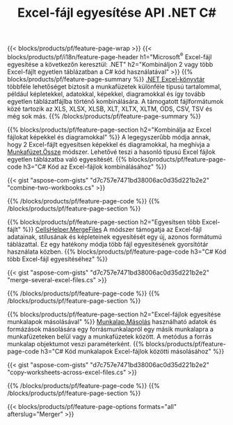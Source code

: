 ﻿---
title: Excel-fájl egyesítése API .NET C#
url: /hu/net/merger/
description: Összefűzhet Excel és OpenOffice táblázatfájlokat néhány sornyi C# kóddal.
---
{{< blocks/products/pf/feature-page-wrap >}}
{{< blocks/products/pf/i18n/feature-page-header h1="Microsoft<sup>&reg;</sup> Excel-fájl egyesítése a következőn keresztül: .NET" h2="Kombináljon 2 vagy több Excel-fájlt egyetlen táblázatban a C# kód használatával" >}}
{{% blocks/products/pf/feature-page-summary %}}
[.NET Excel-könyvtár](/cells/net/) többféle lehetőséget biztosít a munkafüzetek különféle típusú tartalommal, például képletekkel, adatokkal, képekkel, diagramokkal és így tovább egyetlen táblázatfájlba történő kombinálására. A támogatott fájlformátumok közé tartozik az XLS, XLSX, XLSB, XLT, XLTX, XLTM, ODS, CSV, TSV és még sok más.
{{% /blocks/products/pf/feature-page-summary %}}

{{% blocks/products/pf/feature-page-section h2="Kombinálja az Excel fájlokat képekkel és diagramokkal" %}}
A legegyszerűbb módja annak, hogy 2 Excel-fájlt egyesítsen képekkel és diagramokkal, ha meghívja a [Munkafüzet.Össze](https://reference.aspose.com/cells/net/aspose.cells/workbook/methods/combine) módszer. Lehetővé teszi a hasonló típusú Excel fájlok egyetlen táblázatba való egyesítését.
{{% blocks/products/pf/feature-page-code h3="C# Kód az Excel-fájlok kombinálásához" %}}

{{< gist "aspose-com-gists" "d7c757e7471bd38006ac0d35d221b2e2" "combine-two-workbooks.cs" >}}

{{% /blocks/products/pf/feature-page-code %}}
{{% /blocks/products/pf/feature-page-section %}}

{{% blocks/products/pf/feature-page-section h2="Egyesítsen több Excel-fájlt" %}}
[CellsHelper.MergeFiles](https://reference.aspose.com/cells/net/aspose.cells/cellshelper/methods/mergefiles) A módszer támogatja az Excel-fájl adatainak, stílusának és képleteinek egyesítését egy új, azonos formátumú táblázattal. Ez egy hatékony módja több fájl egyesítésének gyorsítótár használata közben. 
{{% blocks/products/pf/feature-page-code h3="C# Kód több Excel-fájl egyesítéséhez" %}}

{{< gist "aspose-com-gists" "d7c757e7471bd38006ac0d35d221b2e2" "merge-several-excel-files.cs" >}}

{{% /blocks/products/pf/feature-page-code %}}
{{% /blocks/products/pf/feature-page-section %}}

{{% blocks/products/pf/feature-page-section h2="Excel-fájlok egyesítése munkalapok másolásával" %}}
[Munkalap.Másolás](https://reference.aspose.com/cells/net/aspose.cells/worksheet/methods/copy/index) használható adatok és formázások másolására egy forrásmunkalapról egy másik munkalapra a munkafüzeteken belül vagy a munkafüzetek között. A metódus a forrás munkalap objektumot veszi paraméterként.
{{% blocks/products/pf/feature-page-code h3="C# Kód munkalapok Excel-fájlok közötti másolásához" %}}

{{< gist "aspose-com-gists" "d7c757e7471bd38006ac0d35d221b2e2" "copy-worksheets-across-excel-files.cs" >}}

{{% /blocks/products/pf/feature-page-code %}}
{{% /blocks/products/pf/feature-page-section %}}

{{< blocks/products/pf/feature-page-options formats="all" afterslug="Merger" >}}